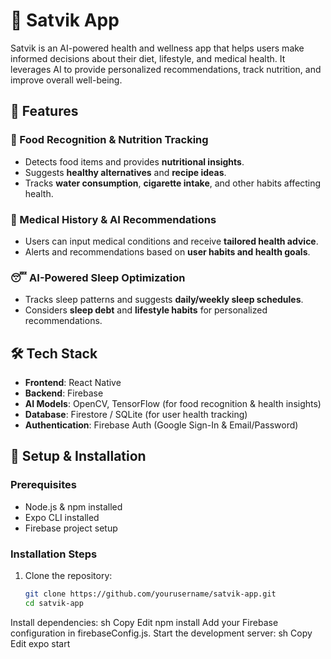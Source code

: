 # 🌿 Satvik App

Satvik is an AI-powered health and wellness app that helps users make informed decisions about their diet, lifestyle, and medical health. It leverages AI to provide personalized recommendations, track nutrition, and improve overall well-being.

## 🚀 Features

### 🥗 Food Recognition & Nutrition Tracking
- Detects food items and provides **nutritional insights**.
- Suggests **healthy alternatives** and **recipe ideas**.
- Tracks **water consumption**, **cigarette intake**, and other habits affecting health.

### 🏥 Medical History & AI Recommendations
- Users can input medical conditions and receive **tailored health advice**.
- Alerts and recommendations based on **user habits and health goals**.

### 😴 AI-Powered Sleep Optimization
- Tracks sleep patterns and suggests **daily/weekly sleep schedules**.
- Considers **sleep debt** and **lifestyle habits** for personalized recommendations.


## 🛠 Tech Stack
- **Frontend**: React Native
- **Backend**: Firebase
- **AI Models**: OpenCV, TensorFlow (for food recognition & health insights)
- **Database**: Firestore / SQLite (for user health tracking)
- **Authentication**: Firebase Auth (Google Sign-In & Email/Password)

## 📌 Setup & Installation

### Prerequisites
- Node.js & npm installed
- Expo CLI installed
- Firebase project setup

### Installation Steps
1. Clone the repository:
   ```sh
   git clone https://github.com/yourusername/satvik-app.git
   cd satvik-app
Install dependencies:
sh
Copy
Edit
npm install
Add your Firebase configuration in firebaseConfig.js.
Start the development server:
sh
Copy
Edit
expo start
